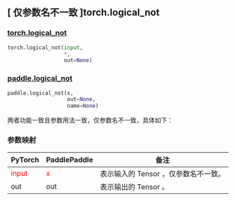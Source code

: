 ## [ 仅参数名不一致 ]torch.logical_not
### [torch.logical_not](https://pytorch.org/docs/stable/generated/torch.logical_not.html?highlight=logical_not#torch.logical_not)

```python
torch.logical_not(input,
                  *,
                  out=None)
```

### [paddle.logical_not](https://www.paddlepaddle.org.cn/documentation/docs/zh/develop/api/paddle/logical_not_cn.html#logical-not)

```python
paddle.logical_not(x,
                   out=None,
                   name=None)
```

两者功能一致且参数用法一致，仅参数名不一致，具体如下：
### 参数映射
| PyTorch       | PaddlePaddle | 备注                                                   |
| ------------- | ------------ | ------------------------------------------------------ |
| <font color='red'> input </font> | <font color='red'> x </font> | 表示输入的 Tensor ，仅参数名不一致。  |
| out | out | 表示输出的 Tensor 。  |
